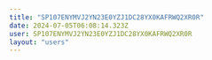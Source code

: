 ```yaml
---
title: "SP107ENYMVJ2YN23E0YZJ1DC28YX0KAFRWQ2XR0R"
date: 2024-07-05T06:08:14.323Z
user: SP107ENYMVJ2YN23E0YZJ1DC28YX0KAFRWQ2XR0R
layout: "users"
---
```

    